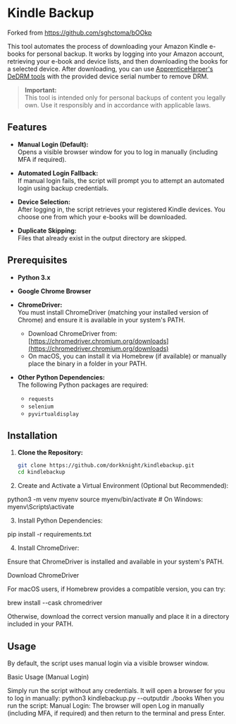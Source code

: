 # Kindle Backup

Forked from https://github.com/sghctoma/bOOkp

This tool automates the process of downloading your Amazon Kindle e-books for personal backup. It works by logging into your Amazon account, retrieving your e-book and device lists, and then downloading the books for a selected device. After downloading, you can use [ApprenticeHarper's DeDRM tools](https://github.com/apprenticeharper/DeDRM_tools) with the provided device serial number to remove DRM.

> **Important:**  
> This tool is intended only for personal backups of content you legally own. Use it responsibly and in accordance with applicable laws.

## Features

- **Manual Login (Default):**  
  Opens a visible browser window for you to log in manually (including MFA if required).

- **Automated Login Fallback:**  
  If manual login fails, the script will prompt you to attempt an automated login using backup credentials.

- **Device Selection:**  
  After logging in, the script retrieves your registered Kindle devices. You choose one from which your e-books will be downloaded.

- **Duplicate Skipping:**  
  Files that already exist in the output directory are skipped.

## Prerequisites

- **Python 3.x**

- **Google Chrome Browser**

- **ChromeDriver:**  
  You must install ChromeDriver (matching your installed version of Chrome) and ensure it is available in your system's PATH.  
  - Download ChromeDriver from: [https://chromedriver.chromium.org/downloads](https://chromedriver.chromium.org/downloads)  
  - On macOS, you can install it via Homebrew (if available) or manually place the binary in a folder in your PATH.

- **Other Python Dependencies:**  
  The following Python packages are required:
  - `requests`
  - `selenium`
  - `pyvirtualdisplay`

## Installation

1. **Clone the Repository:**

   ```bash
   git clone https://github.com/dorkknight/kindlebackup.git
   cd kindlebackup

2. Create and Activate a Virtual Environment (Optional but Recommended):

python3 -m venv myenv
source myenv/bin/activate  # On Windows: myenv\Scripts\activate

3. Install Python Dependencies:

pip install -r requirements.txt

4. Install ChromeDriver:

Ensure that ChromeDriver is installed and available in your system's PATH.

Download ChromeDriver

For macOS users, if Homebrew provides a compatible version, you can try:

brew install --cask chromedriver

Otherwise, download the correct version manually and place it in a directory included in your PATH.

## Usage

By default, the script uses manual login via a visible browser window.

Basic Usage (Manual Login)

Simply run the script without any credentials. It will open a browser for you to log in manually:
python3 kindlebackup.py --outputdir ./books
When you run the script:
Manual Login:
The browser will open
Log in manually (including MFA, if required) and then return to the terminal and press Enter.
